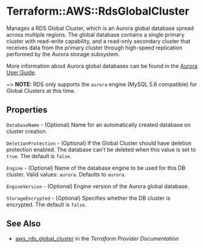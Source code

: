 # Terraform::AWS::RdsGlobalCluster

Manages a RDS Global Cluster, which is an Aurora global database spread across multiple regions. The global database contains a single primary cluster with read-write capability, and a read-only secondary cluster that receives data from the primary cluster through high-speed replication performed by the Aurora storage subsystem.

More information about Aurora global databases can be found in the [Aurora User Guide](https://docs.aws.amazon.com/AmazonRDS/latest/AuroraUserGuide/aurora-global-database.html#aurora-global-database-creating).

~> **NOTE:** RDS only supports the `aurora` engine (MySQL 5.6 compatible) for Global Clusters at this time.

## Properties

`DatabaseName` - (Optional) Name for an automatically created database on cluster creation.

`DeletionProtection` - (Optional) If the Global Cluster should have deletion protection enabled. The database can't be deleted when this value is set to `true`. The default is `false`.

`Engine` - (Optional) Name of the database engine to be used for this DB cluster. Valid values: `aurora`. Defaults to `aurora`.

`EngineVersion` - (Optional) Engine version of the Aurora global database.

`StorageEncrypted` - (Optional) Specifies whether the DB cluster is encrypted. The default is `false`.


## See Also

* [aws_rds_global_cluster](https://www.terraform.io/docs/providers/aws/r/rds_global_cluster.html) in the _Terraform Provider Documentation_